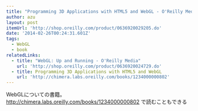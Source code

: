 ```yaml
---
title: "Programming 3D Applications with HTML5 and WebGL - O'Reilly Media"
author: azu
layout: post
itemUrl: 'http://shop.oreilly.com/product/0636920029205.do'
date: '2014-02-26T00:24:31.601Z'
tags:
  - WebGL
  - book
relatedLinks:
  - title: "WebGL: Up and Running - O'Reilly Media"
    url: 'http://shop.oreilly.com/product/0636920024729.do'
  - title: Programming 3D Applications with HTML5 and WebGL
    url: 'http://chimera.labs.oreilly.com/books/1234000000802'
---
```

WebGLについての書籍。
http://chimera.labs.oreilly.com/books/1234000000802 で読むこともできる
